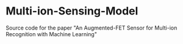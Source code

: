 # Multi-ion-Sensing-Model
Source code for the paper "An Augmented-FET Sensor for Multi-ion Recognition with Machine Learning"
